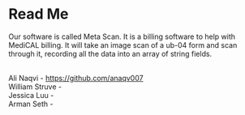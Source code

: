 # Read Me
Our software is called Meta Scan. It is a billing software to help with MediCAL billing. It will take an image scan of a ub-04 form and scan through it, recording all the data into an array of string fields.
<br>

<br>Ali Naqvi - https://github.com/anaqv007
<br>William Struve - 
<br>Jessica Luu - 
<br>Arman Seth - 
